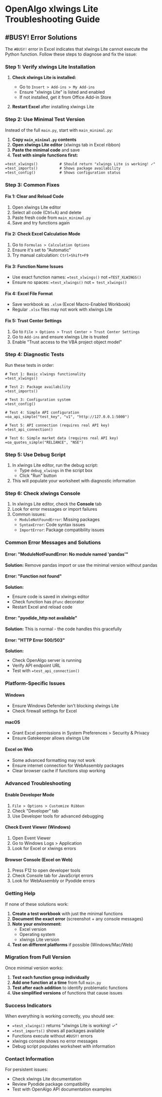 # OpenAlgo xlwings Lite Troubleshooting Guide

## #BUSY! Error Solutions

The `#BUSY!` error in Excel indicates that xlwings Lite cannot execute the Python function. Follow these steps to diagnose and fix the issue:

### Step 1: Verify xlwings Lite Installation

1. **Check xlwings Lite is installed:**
   - Go to `Insert > Add-ins > My Add-ins`
   - Ensure "xlwings Lite" is listed and enabled
   - If not installed, get it from Office Add-in Store

2. **Restart Excel** after installing xlwings Lite

### Step 2: Use Minimal Test Version

Instead of the full `main.py`, start with `main_minimal.py`:

1. **Copy `main_minimal.py` contents**
2. **Open xlwings Lite editor** (xlwings tab in Excel ribbon)
3. **Paste the minimal code** and save
4. **Test with simple functions first:**

```excel
=test_xlwings()          # Should return "xlwings Lite is working! ✓"
=test_imports()          # Shows package availability
=test_config()           # Shows configuration status
```

### Step 3: Common Fixes

#### Fix 1: Clear and Reload Code
1. Open xlwings Lite editor
2. Select all code (Ctrl+A) and delete
3. Paste fresh code from `main_minimal.py`
4. Save and try functions again

#### Fix 2: Check Excel Calculation Mode
1. Go to `Formulas > Calculation Options`
2. Ensure it's set to "Automatic"
3. Try manual calculation: `Ctrl+Shift+F9`

#### Fix 3: Function Name Issues
- Use exact function names: `=test_xlwings()` not `=TEST_XLWINGS()`
- Ensure no spaces: `=test_xlwings()` not `= test_xlwings()`

#### Fix 4: Excel File Format
- Save workbook as `.xlsm` (Excel Macro-Enabled Workbook)
- Regular `.xlsx` files may not work with xlwings Lite

#### Fix 5: Trust Center Settings
1. Go to `File > Options > Trust Center > Trust Center Settings`
2. Go to `Add-ins` and ensure xlwings Lite is trusted
3. Enable "Trust access to the VBA project object model"

### Step 4: Diagnostic Tests

Run these tests in order:

```excel
# Test 1: Basic xlwings functionality
=test_xlwings()

# Test 2: Package availability 
=test_imports()

# Test 3: Configuration system
=test_config()

# Test 4: Simple API configuration
=oa_api_simple("test_key", "v1", "http://127.0.0.1:5000")

# Test 5: API connection (requires real API key)
=test_api_connection()

# Test 6: Simple market data (requires real API key)
=oa_quotes_simple("RELIANCE", "NSE")
```

### Step 5: Use Debug Script

1. In xlwings Lite editor, run the debug script:
   - Type `debug_xlwings` in the script box
   - Click "Run" button
2. This will populate your worksheet with diagnostic information

### Step 6: Check xlwings Console

1. In xlwings Lite editor, check the **Console** tab
2. Look for error messages or import failures
3. Common issues:
   - `ModuleNotFoundError`: Missing packages
   - `SyntaxError`: Code syntax issues
   - `ImportError`: Package compatibility issues

### Common Error Messages and Solutions

#### Error: "ModuleNotFoundError: No module named 'pandas'"
**Solution:** Remove pandas import or use the minimal version without pandas

#### Error: "Function not found"
**Solution:** 
- Ensure code is saved in xlwings editor
- Check function has `@func` decorator
- Restart Excel and reload code

#### Error: "pyodide_http not available"
**Solution:** This is normal - the code handles this gracefully

#### Error: "HTTP Error 500/503"
**Solution:** 
- Check OpenAlgo server is running
- Verify API endpoint URL
- Test with `=test_api_connection()`

### Platform-Specific Issues

#### Windows
- Ensure Windows Defender isn't blocking xlwings Lite
- Check firewall settings for Excel

#### macOS
- Grant Excel permissions in System Preferences > Security & Privacy
- Ensure Gatekeeper allows xlwings Lite

#### Excel on Web
- Some advanced formatting may not work
- Ensure internet connection for WebAssembly packages
- Clear browser cache if functions stop working

### Advanced Troubleshooting

#### Enable Developer Mode
1. `File > Options > Customize Ribbon`
2. Check "Developer" tab
3. Use Developer tools for advanced debugging

#### Check Event Viewer (Windows)
1. Open Event Viewer
2. Go to Windows Logs > Application
3. Look for Excel or xlwings errors

#### Browser Console (Excel on Web)
1. Press F12 to open developer tools
2. Check Console tab for JavaScript errors
3. Look for WebAssembly or Pyodide errors

### Getting Help

If none of these solutions work:

1. **Create a test workbook** with just the minimal functions
2. **Document the exact error** (screenshot + any console messages)
3. **Note your environment:**
   - Excel version
   - Operating system
   - xlwings Lite version
4. **Test on different platforms** if possible (Windows/Mac/Web)

### Migration from Full Version

Once minimal version works:

1. **Test each function group individually**
2. **Add one function at a time** from full `main.py`
3. **Test after each addition** to identify problematic functions
4. **Use simplified versions** of functions that cause issues

### Success Indicators

When everything is working correctly, you should see:

- `=test_xlwings()` returns "xlwings Lite is working! ✓"
- `=test_imports()` shows all packages available
- Functions execute without `#BUSY!` errors
- xlwings console shows no error messages
- Debug script populates worksheet with information

### Contact Information

For persistent issues:
- Check xlwings Lite documentation
- Review Pyodide package compatibility
- Test with OpenAlgo API documentation examples